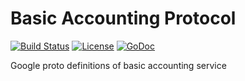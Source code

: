 # Basic Accounting Protocol

[![Build Status](https://api.travis-ci.org/emakeev/base_acct.svg?branch=master)](https://travis-ci.org/emakeev/base_acct)
[![License](https://img.shields.io/badge/License-Apache%202.0-blue.svg)](https://github.com/gojp/goreportcard/blob/master/LICENSE)
[![GoDoc](https://godoc.org/github.com/emakeev/base_acct?status.svg)](https://godoc.org/github.com/emakeev/base_acct)

Google proto definitions of basic accounting service